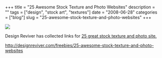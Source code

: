 +++
title = "25 Awesome Stock Texture and Photo Websites"
description = ""
tags = ["design", "stock art", "textures"]
date = "2008-06-28"
categories = ["blog"]
slug = "25-awesome-stock-texture-and-photo-websites"
+++



  <div class="notebook-screenshot"><a href="http://designreviver.com/freebies/25-awesome-stock-texture-and-photo-websites"><img src="http://media.konigi.com/bluga/wt4866d45815db4.jpg"/></a></div><p>Design Reviver has collected links for <a href="http://designreviver.com/freebies/25-awesome-stock-texture-and-photo-websites">25 great stock texture and photo site.</a></p>
    
  <a href="http://designreviver.com/freebies/25-awesome-stock-texture-and-photo-websites">http://designreviver.com/freebies/25-awesome-stock-texture-and-photo-websites</a>
